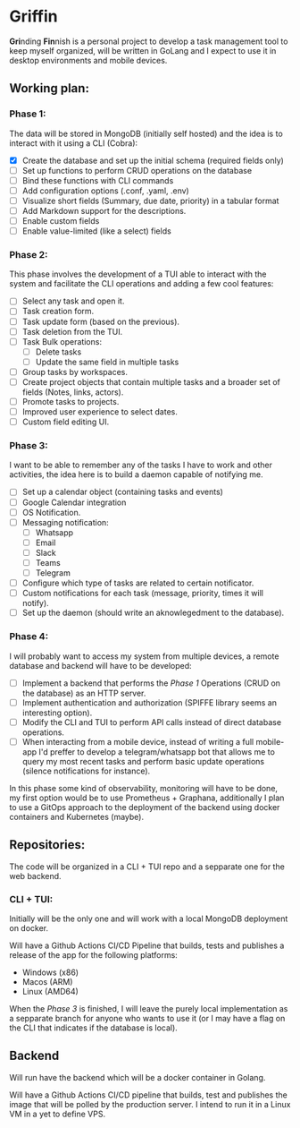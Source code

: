 # Griffin
**Gri**nding **Fin**nish is a personal project to develop a task management tool to keep myself organized, will be written in GoLang and I expect to use it in desktop environments and mobile devices.

## Working plan:

### Phase 1:
The data will be stored in MongoDB (initially self hosted) and the idea is to interact with it using a CLI (Cobra):

- [X] Create the database and set up the initial schema (required fields only)
- [ ] Set up functions to perform CRUD operations on the database
- [ ] Bind these functions with CLI commands
- [ ] Add configuration options (.conf, .yaml, .env)
- [ ] Visualize short fields (Summary, due date, priority) in a tabular format
- [ ] Add Markdown support for the descriptions.
- [ ] Enable custom fields
- [ ] Enable value-limited (like a select) fields

### Phase 2:
This phase involves the development of a TUI able to interact with the system and facilitate the CLI operations and adding a few cool features:
- [ ] Select any task and open it.
- [ ] Task creation form.
- [ ] Task update form (based on the previous).
- [ ] Task deletion from the TUI.
- [ ] Task Bulk operations:
    - [ ] Delete tasks
    - [ ] Update the same field in multiple tasks
- [ ] Group tasks by workspaces.
- [ ] Create project objects that contain multiple tasks and a broader set of fields (Notes, links, actors).
- [ ] Promote tasks to projects.
- [ ] Improved user experience to select dates.
- [ ] Custom field editing UI.

### Phase 3:
I want to be able to remember any of the tasks I have to work and other activities, the idea here is to build a daemon capable of notifying me.
- [ ] Set up a calendar object (containing tasks and events)
- [ ] Google Calendar integration
- [ ] OS Notification.
- [ ] Messaging notification:
    - [ ] Whatsapp
    - [ ] Email
    - [ ] Slack
    - [ ] Teams
    - [ ] Telegram
- [ ] Configure which type of tasks are related to certain notificator.
- [ ] Custom notifications for each task (message, priority, times it will notify).
- [ ] Set up the daemon (should write an aknowlegedment to the database).

### Phase 4:
I will probably want to access my system from multiple devices, a remote database and backend will have to be developed:
- [ ] Implement a backend that performs the *Phase 1* Operations (CRUD on the database) as an HTTP server.
- [ ] Implement authentication and authorization (SPIFFE library seems an interesting option).
- [ ] Modify the CLI and TUI to perform API calls instead of direct database operations.
- [ ] When interacting from a mobile device, instead of writing a full mobile-app I'd preffer to develop a telegram/whatsapp bot that allows me to query my most recent tasks and perform basic update operations (silence notifications for instance).

In this phase some kind of observability, monitoring will have to be done, my first option would be to use Prometheus + Graphana, additionally I plan to use a GitOps approach to the deployment of the backend using docker containers and Kubernetes (maybe).

## Repositories:
The code will be organized in a CLI + TUI repo and a sepparate one for the web backend.

### CLI + TUI:
Initially will be the only one and will work with a local MongoDB deployment on docker.

Will have a Github Actions CI/CD Pipeline that builds, tests and publishes a release of the app for the following platforms:
* Windows (x86)
* Macos (ARM)
* Linux (AMD64)

When the *Phase 3* is finished, I will leave the purely local implementation as a sepparate branch for anyone who wants to use it (or I may have a flag on the CLI that indicates if the database is local).

## Backend
Will run have the backend which will be a docker container in Golang.

Will have a Github Actions CI/CD pipeline that builds, test and publishes the image that will be polled by the production server. I intend to run it in a Linux VM in a yet to define VPS.
